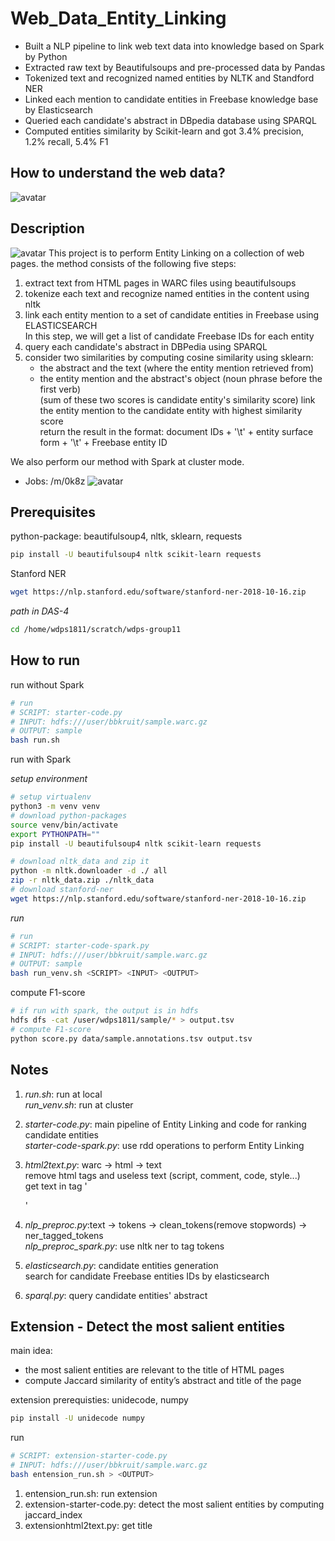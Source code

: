 # Web_Data_Entity_Linking
- Built a NLP pipeline to link web text data into knowledge based on Spark by Python
- Extracted raw text by Beautifulsoups and pre-processed data by Pandas
- Tokenized text and recognized named entities by NLTK and Standford NER
- Linked each mention to candidate entities in Freebase knowledge base by Elasticsearch
- Queried each candidate's abstract in DBpedia database using SPARQL
- Computed entities similarity by Scikit-learn and got 3.4% precision, 1.2% recall, 5.4% F1


## How to understand the web data?
![avatar](example1.png)

## Description
![avatar](Frame.png)
This project is to perform Entity Linking on a collection of web pages. the method consists of the following five steps:  

1. extract text from HTML pages in WARC files using beautifulsoups
2. tokenize each text and recognize named entities in the content using nltk
3. link each entity mention to a set of candidate entities in Freebase using ELASTICSEARCH  
   In this step, we will get a list of candidate Freebase IDs for each entity
4. query each candidate's abstract in DBPedia using SPARQL  
5. consider two similarities by computing cosine similarity using sklearn:   
   - the abstract and the text (where the entity mention retrieved from)  
   - the entity mention and the abstract's object (noun phrase before the first verb)  
   (sum of these two scores is candidate entity's similarity score)
   link the entity mention to the candidate entity with highest similarity score  
   return the result in the format: document IDs + '\t' + entity surface form + '\t' + Freebase entity ID

We also perform our method with Spark at cluster mode.
- Jobs: /m/0k8z
![avatar](example2.png)
## Prerequisites

python-package: beautifulsoup4, nltk, sklearn, requests 

```bash
pip install -U beautifulsoup4 nltk scikit-learn requests
```

Stanford NER

```bash
wget https://nlp.stanford.edu/software/stanford-ner-2018-10-16.zip  
```

_path in DAS-4_
```bash
cd /home/wdps1811/scratch/wdps-group11
```

## How to run

run without Spark

```bash
# run
# SCRIPT: starter-code.py
# INPUT: hdfs:///user/bbkruit/sample.warc.gz
# OUTPUT: sample
bash run.sh
```

run with Spark

_setup environment_
```bash
# setup virtualenv
python3 -m venv venv
# download python-packages
source venv/bin/activate
export PYTHONPATH=""
pip install -U beautifulsoup4 nltk scikit-learn requests

# download nltk_data and zip it
python -m nltk.downloader -d ./ all
zip -r nltk_data.zip ./nltk_data
# download stanford-ner
wget https://nlp.stanford.edu/software/stanford-ner-2018-10-16.zip 
```

_run_
```bash
# run
# SCRIPT: starter-code-spark.py
# INPUT: hdfs:///user/bbkruit/sample.warc.gz
# OUTPUT: sample
bash run_venv.sh <SCRIPT> <INPUT> <OUTPUT>
```



compute F1-score

~~~bash
# if run with spark, the output is in hdfs
hdfs dfs -cat /user/wdps1811/sample/* > output.tsv
# compute F1-score
python score.py data/sample.annotations.tsv output.tsv
~~~



## Notes

1. _run.sh_: run at local  
   _run_venv.sh_: run at cluster

2. _starter-code.py_: main pipeline of Entity Linking and code for ranking candidate entities  
   _starter-code-spark.py_: use rdd operations to perform Entity Linking

3. _html2text.py_: warc -> html -> text  
   remove html tags and useless text (script, comment, code, style...)  
   get text in tag '<p></p>'  

4. _nlp_preproc.py_:text -> tokens -> clean_tokens(remove stopwords) -> ner_tagged_tokens  
   _nlp_preproc_spark.py_: use nltk ner to tag tokens

5. _elasticsearch.py_: candidate entities generation  
   search for candidate Freebase entities IDs by elasticsearch

6. _sparql.py_: query candidate entities' abstract

## Extension -  Detect the most salient entities

main idea: 

- the most salient entities are relevant to the title of HTML pages
- compute Jaccard similarity of entity’s abstract and title of the page

extension prerequisties: unidecode, numpy

```bash
pip install -U unidecode numpy
```
run
```bash
# SCRIPT: extension-starter-code.py
# INPUT: hdfs:///user/bbkruit/sample.warc.gz
bash entension_run.sh > <OUTPUT>
```

1. entension_run.sh: run extension
2. extension-starter-code.py: detect the most salient entities by computing jaccard_index
3. extensionhtml2text.py: get title
